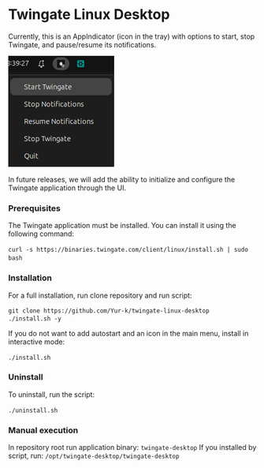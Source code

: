 # Twingate Linux Desktop

Currently, this is an AppIndicator (icon in the tray) with options to start, stop Twingate, and pause/resume its notifications.

![Tray](icons/tray.png)

In future releases, we will add the ability to initialize and configure the Twingate application through the UI.

### Prerequisites
The Twingate application must be installed. You can install it using the following command:

`curl -s https://binaries.twingate.com/client/linux/install.sh | sudo bash`

### Installation
For a full installation, run clone repository and run script:

```
git clone https://github.com/Yur-k/twingate-linux-desktop
./install.sh -y
```

If you do not want to add autostart and an icon in the main menu, install in interactive mode:

`./install.sh`

### Uninstall

To uninstall, run the script:

`./uninstall.sh`

### Manual execution
In repository root run application binary:
`twingate-desktop`
If you installed by script, run: 
`/opt/twingate-desktop/twingate-desktop`

